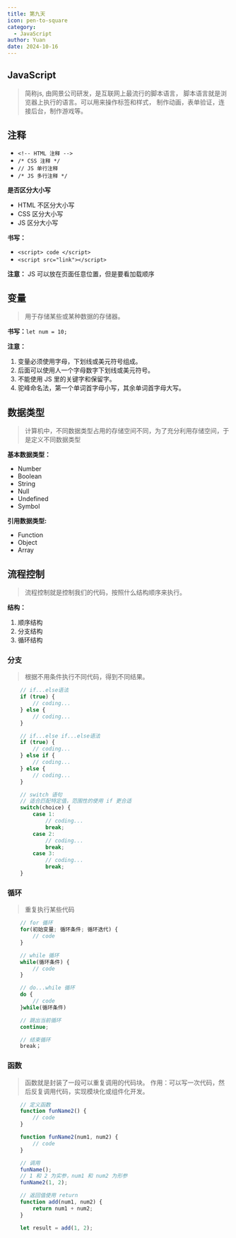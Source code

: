 ```yaml
---
title: 第九天
icon: pen-to-square
category:
  - JavaScript
author: Yuan
date: 2024-10-16
---
```


## JavaScript
> 简称js, 由网景公司研发，是互联网上最流行的脚本语言，
> 脚本语言就是浏览器上执行的语言。可以用来操作标签和样式，
> 制作动画，表单验证，连接后台，制作游戏等。

## 注释
- `<!-- HTML 注释 -->`
- `/* CSS 注释 */`
- `// JS 单行注释`
- `/* JS 多行注释 */`

**是否区分大小写**
- HTML 不区分大小写
- CSS 区分大小写
- JS 区分大小写

**书写：**
- `<script> code </script>`
- `<script src="link"></script>`

**注意：** JS 可以放在页面任意位置，但是要看加载顺序


## 变量
> 用于存储某些或某种数据的存储器。

**书写：**`let num = 10;`

**注意：**
1. 变量必须使用字母，下划线或美元符号组成。
2. 后面可以使用人一个字母数字下划线或美元符号。
3. 不能使用 JS 里的关键字和保留字。
4. 驼峰命名法，第一个单词首字母小写，其余单词首字母大写。

## 数据类型
> 计算机中，不同数据类型占用的存储空间不同，为了充分利用存储空间，于是定义不同数据类型

**基本数据类型：**
- Number
- Boolean
- String
- Null
- Undefined
- Symbol

**引用数据类型:**
- Function
- Object
- Array

## 流程控制
> 流程控制就是控制我们的代码，按照什么结构顺序来执行。

**结构：**
1. 顺序结构
2. 分支结构
3. 循环结构

### 分支
> 根据不用条件执行不同代码，得到不同结果。

```js
    // if...else语法
    if (true) {
        // coding...
    } else {
        // coding...
    }

    // if...else if...else语法
    if (true) {
        // coding...
    } else if {
        // coding...
    } else {
        // coding...
    }

    // switch 语句
    // 适合匹配特定值，范围性的使用 if 更合适
    switch(choice) {
        case 1:
            // coding...
            break;
        case 2:
            // coding...
            break;
        case 3:
            // coding...
            break;
    }

```

### 循环
> 重复执行某些代码

```js
    // for 循环
    for(初始变量; 循环条件; 循环迭代) {
        // code
    }

    // while 循环
    while(循环条件) {
        // code
    }

    // do...while 循环
    do {
        // code
    }while(循环条件)

    // 跳出当前循环
    continue;

    // 结束循环
    break；
```

### 函数
> 函数就是封装了一段可以重复调用的代码块。
> 作用：可以写一次代码，然后反复调用代码，实现模块化或组件化开发。

```js
    // 定义函数
    function funName2() {
        // code
    }

    function funName2(num1, num2) {
        // code
    }

    // 调用
    funName();
    // 1 和 2 为实参，num1 和 num2 为形参
    funName2(1, 2);

    // 返回值使用 return
    function add(num1, num2) {
        return num1 + num2;
    }

    let result = add(1, 2);
```